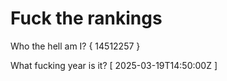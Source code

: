 # Fuck the rankings

Who the hell am I?
{ 14512257 }

What fucking year is it?
[ 2025-03-19T14:50:00Z ]
